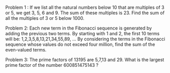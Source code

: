Problem 1 : 
If we list all the natural numbers below 10 that are multiples of 3 or 5, we get 3, 5, 6 and 9. The sum of these multiples is 23.
Find the sum of all the multiples of 3 or 5 below 1000.

Problem 2: 
Each new term in the Fibonacci sequence is generated by adding the previous two terms. By starting with 1 and 2, the first 10 terms will be:
1,2,3,5,8,13,21,34,55,89, ...
By considering the terms in the Fibonacci sequence whose values do not exceed four million, find the sum of the even-valued terms.

Problem 3: 
The prime factors of 13195 are 5,7,13 and 29. 
What is the largest prime factor of the number 600851475143 ?